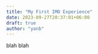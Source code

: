 ```yaml
---
title: "My First IMO Experience"
date: 2023-09-27T20:37:01+06:00
draft: true
author: "yanb"
---
```


blah blah